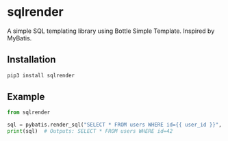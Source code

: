 # sqlrender

A simple SQL templating library using Bottle Simple Template. Inspired by MyBatis.

## Installation

```bash
pip3 install sqlrender
```

## Example

```python
from sqlrender

sql = pybatis.render_sql("SELECT * FROM users WHERE id={{ user_id }}", {"user_id": 42})
print(sql)  # Outputs: SELECT * FROM users WHERE id=42
```
